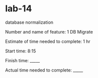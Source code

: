 # lab-14
database normalization

Number and name of feature: 1 DB Migrate

Estimate of time needed to complete: 1 hr

Start time: 8:15

Finish time: _____

Actual time needed to complete: _____